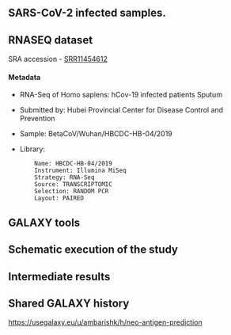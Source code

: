 ## SARS-CoV-2 infected samples.
## RNASEQ dataset
SRA accession - [SRR11454612](https://www.ncbi.nlm.nih.gov/sra/?term=SRR11454612)
#### Metadata
- RNA-Seq of Homo sapiens: hCov-19 infected patients Sputum
- Submitted by: Hubei Provincial Center for Disease Control and Prevention
- Sample: BetaCoV/Wuhan/HBCDC-HB-04/2019
- Library: 

          Name: HBCDC-HB-04/2019
          Instrument: Illumina MiSeq
          Strategy: RNA-Seq
          Source: TRANSCRIPTOMIC
          Selection: RANDOM PCR
          Layout: PAIRED

## GALAXY tools

## Schematic execution of the study
## Intermediate results

## Shared GALAXY history
https://usegalaxy.eu/u/ambarishk/h/neo-antigen-prediction

